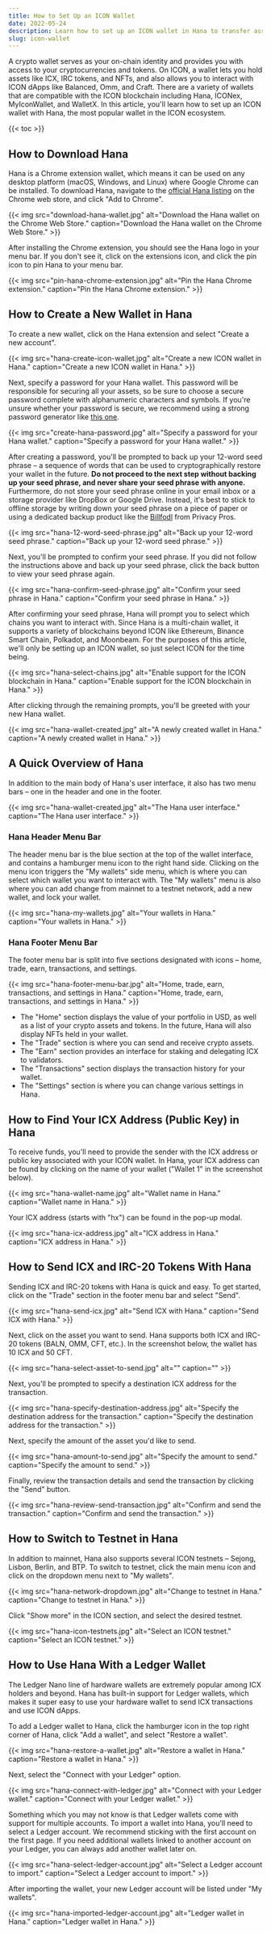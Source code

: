```yaml
---
title: How to Set Up an ICON Wallet
date: 2022-05-24
description: Learn how to set up an ICON wallet in Hana to transfer assets and interact with dApps on ICON.
slug: icon-wallet
---
```


A crypto wallet serves as your on-chain identity and provides you with access to your cryptocurrencies and tokens. On ICON, a wallet lets you hold assets like ICX, IRC tokens, and NFTs, and also allows you to interact with ICON dApps like Balanced, Omm, and Craft. There are a variety of wallets that are compatible with the ICON blockchain including Hana, ICONex, MyIconWallet, and WalletX. In this article, you'll learn how to set up an ICON wallet with Hana, the most popular wallet in the ICON ecosystem.

{{< toc >}}

## How to Download Hana

Hana is a Chrome extension wallet, which means it can be used on any desktop platform (macOS, Windows, and Linux) where Google Chrome can be installed. To download Hana, navigate to the [official Hana listing](https://chrome.google.com/webstore/detail/hana/jfdlamikmbghhapbgfoogdffldioobgl) on the Chrome web store, and click "Add to Chrome".

{{< img src="download-hana-wallet.jpg" alt="Download the Hana wallet on the Chrome Web Store." caption="Download the Hana wallet on the Chrome Web Store." >}}

After installing the Chrome extension, you should see the Hana logo in your menu bar. If you don't see it, click on the extensions icon, and click the pin icon to pin Hana to your menu bar.

{{< img src="pin-hana-chrome-extension.jpg" alt="Pin the Hana Chrome extension." caption="Pin the Hana Chrome extension." >}}

## How to Create a New Wallet in Hana

To create a new wallet, click on the Hana extension and select "Create a new account".

{{< img src="hana-create-icon-wallet.jpg" alt="Create a new ICON wallet in Hana." caption="Create a new ICON wallet in Hana." >}}

Next, specify a password for your Hana wallet. This password will be responsible for securing all your assets, so be sure to choose a secure password complete with alphanumeric characters and symbols. If you're unsure whether your password is secure, we recommend using a strong password generator like [this one](https://www.strongpasswordgenerator.org/).

{{< img src="create-hana-password.jpg" alt="Specify a password for your Hana wallet." caption="Specify a password for your Hana wallet." >}}

After creating a password, you'll be prompted to back up your 12-word seed phrase – a sequence of words that can be used to cryptographically restore your wallet in the future. **Do not proceed to the next step without backing up your seed phrase, and never share your seed phrase with anyone.** Furthermore, do not store your seed phrase online in your email inbox or a storage provider like DropBox or Google Drive. Instead, it's best to stick to offline storage by writing down your seed phrase on a piece of paper or using a dedicated backup product like the [Billfodl](https://privacypros.io/products/the-billfodl) from Privacy Pros.

{{< img src="hana-12-word-seed-phrase.jpg" alt="Back up your 12-word seed phrase." caption="Back up your 12-word seed phrase." >}}

Next, you'll be prompted to confirm your seed phrase. If you did not follow the instructions above and back up your seed phrase, click the back button to view your seed phrase again.

{{< img src="hana-confirm-seed-phrase.jpg" alt="Confirm your seed phrase in Hana." caption="Confirm your seed phrase in Hana." >}}

After confirming your seed phrase, Hana will prompt you to select which chains you want to interact with. Since Hana is a multi-chain wallet, it supports a variety of blockchains beyond ICON like Ethereum, Binance Smart Chain, Polkadot, and Moonbeam. For the purposes of this article, we'll only be setting up an ICON wallet, so just select ICON for the time being.

{{< img src="hana-select-chains.jpg" alt="Enable support for the ICON blockchain in Hana." caption="Enable support for the ICON blockchain in Hana." >}}

After clicking through the remaining prompts, you'll be greeted with your new Hana wallet.

{{< img src="hana-wallet-created.jpg" alt="A newly created wallet in Hana." caption="A newly created wallet in Hana." >}}

## A Quick Overview of Hana

In addition to the main body of Hana's user interface, it also has two menu bars – one in the header and one in the footer.

{{< img src="hana-wallet-created.jpg" alt="The Hana user interface." caption="The Hana user interface." >}}

### Hana Header Menu Bar

The header menu bar is the blue section at the top of the wallet interface, and contains a hamburger menu icon to the right hand side. Clicking on the menu icon triggers the "My wallets" side menu, which is where you can select which wallet you want to interact with. The "My wallets" menu is also where you can add change from mainnet to a testnet network, add a new wallet, and lock your wallet.

{{< img src="hana-my-wallets.jpg" alt="Your wallets in Hana." caption="Your wallets in Hana." >}}

### Hana Footer Menu Bar

The footer menu bar is split into five sections designated with icons – home, trade, earn, transactions, and settings.

{{< img src="hana-footer-menu-bar.jpg" alt="Home, trade, earn, transactions, and settings in Hana." caption="Home, trade, earn, transactions, and settings in Hana." >}}

* The "Home" section displays the value of your portfolio in USD, as well as a list of your crypto assets and tokens. In the future, Hana will also display NFTs held in your wallet.
* The "Trade" section is where you can send and receive crypto assets.
* The "Earn" section provides an interface for staking and delegating ICX to validators.
* The "Transactions" section displays the transaction history for your wallet.
* The "Settings" section is where you can change various settings in Hana.

## How to Find Your ICX Address (Public Key) in Hana

To receive funds, you'll need to provide the sender with the ICX address or public key associated with your ICON wallet. In Hana, your ICX address can be found by clicking on the name of your wallet ("Wallet 1" in the screenshot below).

{{< img src="hana-wallet-name.jpg" alt="Wallet name in Hana." caption="Wallet name in Hana." >}}

Your ICX address (starts with "hx") can be found in the pop-up modal.

{{< img src="hana-icx-address.jpg" alt="ICX address in Hana." caption="ICX address in Hana." >}}

## How to Send ICX and IRC-20 Tokens With Hana

Sending ICX and IRC-20 tokens with Hana is quick and easy. To get started, click on the "Trade" section in the footer menu bar and select "Send".

{{< img src="hana-send-icx.jpg" alt="Send ICX with Hana." caption="Send ICX with Hana." >}}

Next, click on the asset you want to send. Hana supports both ICX and IRC-20 tokens (BALN, OMM, CFT, etc.). In the screenshot below, the wallet has 10 ICX and 50 CFT.

{{< img src="hana-select-asset-to-send.jpg" alt="" caption="" >}}

Next, you'll be prompted to specify a destination ICX address for the transaction.

{{< img src="hana-specify-destination-address.jpg" alt="Specify the destination address for the transaction." caption="Specify the destination address for the transaction." >}}

Next, specify the amount of the asset you'd like to send.

{{< img src="hana-amount-to-send.jpg" alt="Specify the amount to send." caption="Specify the amount to send." >}}

Finally, review the transaction details and send the transaction by clicking the "Send" button.

{{< img src="hana-review-send-transaction.jpg" alt="Confirm and send the transaction." caption="Confirm and send the transaction." >}}

## How to Switch to Testnet in Hana

In addition to mainnet, Hana also supports several ICON testnets – Sejong, Lisbon, Berlin, and BTP. To switch to testnet, click the main menu icon and click on the dropdown menu next to "My wallets".

{{< img src="hana-network-dropdown.jpg" alt="Change to testnet in Hana." caption="Change to testnet in Hana." >}}

Click "Show more" in the ICON section, and select the desired testnet.

{{< img src="hana-icon-testnets.jpg" alt="Select an ICON testnet." caption="Select an ICON testnet." >}}

## How to Use Hana With a Ledger Wallet

The Ledger Nano line of hardware wallets are extremely popular among ICX holders and beyond. Hana has built-in support for Ledger wallets, which makes it super easy to use your hardware wallet to send ICX transactions and use ICON dApps.

To add a Ledger wallet to Hana, click the hamburger icon in the top right corner of Hana, click "Add a wallet", and select "Restore a wallet". 

{{< img src="hana-restore-a-wallet.jpg" alt="Restore a wallet in Hana." caption="Restore a wallet in Hana." >}}

Next, select the "Connect with your Ledger" option.

{{< img src="hana-connect-with-ledger.jpg" alt="Connect with your Ledger wallet." caption="Connect with your Ledger wallet." >}}

Something which you may not know is that Ledger wallets come with support for multiple accounts. To import a wallet into Hana, you'll need to select a Ledger account. We recommend sticking with the first account on the first page. If you need additional wallets linked to another account on your Ledger, you can always add another wallet later on.

{{< img src="hana-select-ledger-account.jpg" alt="Select a Ledger account to import." caption="Select a Ledger account to import." >}}

After importing the wallet, your new Ledger account will be listed under "My wallets".

{{< img src="hana-imported-ledger-account.jpg" alt="Ledger wallet in Hana." caption="Ledger wallet in Hana." >}}